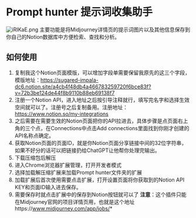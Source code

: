 # Prompt hunter 提示词收集助手
![iRIKaE.png](https://i.328888.xyz/2023/04/08/iRIKaE.png)
主要功能是将Midjourney详情页的提示词图片以及其他信息保存到你自己的Notion数据库中方便检索、查找和分析。
## 如何使用
1. 复制我这个Notion页面模版，可以增加字段单需要保留我原先的这三个字段，模版地址：https://sugared-impala-dc6.notion.site/a4cb4f48db4a466783259720f6bce83f?v=72b3be124de44f8b9110b88eb69138f7
2. 注册一个Notion API，进入地址之后按引导注释就行，填写完名字和选择生效空间就可以了。注册号之后复制备用。注册地址：https://www.notion.so/my-integrations
3. 之后需要在需要生效的Notion页面把你的API拉进去，具体步骤是点页面右上角的三个点，在Connections中点击Add connections里面找到你刚才创建的API名称点确定。
4. 获取Notion页面的页面ID，就是你Notion页面分享链接中间的32位字符串，如果不好分的话可以把链接扔给ChatGPT让他帮你处理完输出。
5. 下载压缩包后解压
6. 进入Chrome浏览器扩展管理，打开开发者模式
7. 选择加载解压缩扩展来加载Prompt hunter文件夹的扩展
8. 加载扩展后首次使用需要点击扩展，打开设置页面将你获取到的Notion API KEY和页面ID输入进去保存。
9. 需要保存时就点击扩展中的保存到Notion按钮就可以了
**注意**：这个插件只能在Midjourney官网的项目详情页用，也就是这个地址https://www.midjourney.com/app/jobs/*
